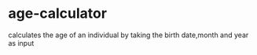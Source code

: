 # age-calculator
calculates the age of an individual by taking the birth date,month and year as input
